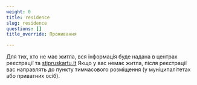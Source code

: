 ```yaml
---
weight: 0
title: residence
slug: residence
questions: []
title_override: Проживання

---
```

Для тих, хто не має житла, вся інформація буде надана в центрах реєстрації та [stipruskartu.lt](https://stipruskartu.lt/) Якщо у вас немає житла, після реєстрації вас направлять до пункту тимчасового розміщення (у муніципалітетах або приватних осіб).